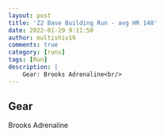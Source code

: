 ```yaml
---
layout: post
title: 'Z2 Base Building Run - avg HR 148'
date: 2022-01-29 9:11:50
author: multishiv19
comments: true
category: [runs]
tags: [Run]
description: |
    Gear: Brooks Adrenaline<br/>
---
```


## Gear
Brooks Adrenaline



<div width='100%' class='strava-embed-placeholder' data-embed-type='activity' data-embed-id='6601393472'></div>
<script src='https://strava-embeds.com/embed.js'></script>
